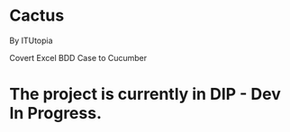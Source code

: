# Cactus 
By ITUtopia

Covert Excel BDD Case to Cucumber

# The project is currently in DIP - Dev In Progress.
